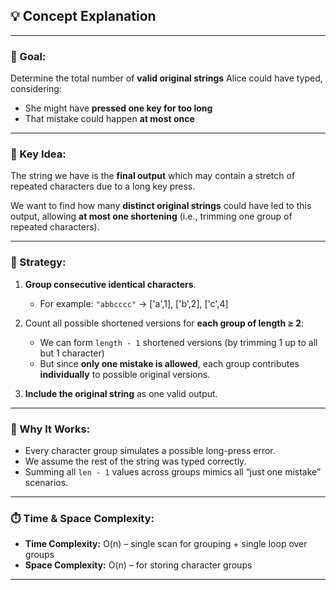 ## 💡 Concept Explanation

---

### 🔑 Goal:
Determine the total number of **valid original strings** Alice could have typed, considering:
- She might have **pressed one key for too long**
- That mistake could happen **at most once**

---

### 🧠 Key Idea:
The string we have is the **final output** which may contain a stretch of repeated characters due to a long key press.

We want to find how many **distinct original strings** could have led to this output, allowing **at most one shortening** (i.e., trimming one group of repeated characters).

---

### 📐 Strategy:
1. **Group consecutive identical characters**.
   - For example: `"abbcccc"` → ['a',1], ['b',2], ['c',4]

2. Count all possible shortened versions for **each group of length ≥ 2**:
   - We can form `length - 1` shortened versions (by trimming 1 up to all but 1 character)
   - But since **only one mistake is allowed**, each group contributes **individually** to possible original versions.

3. **Include the original string** as one valid output.

---

### 💼 Why It Works:
- Every character group simulates a possible long-press error.
- We assume the rest of the string was typed correctly.
- Summing all `len - 1` values across groups mimics all “just one mistake” scenarios.

---

### ⏱️ Time & Space Complexity:
- **Time Complexity:** O(n) – single scan for grouping + single loop over groups
- **Space Complexity:** O(n) – for storing character groups

---